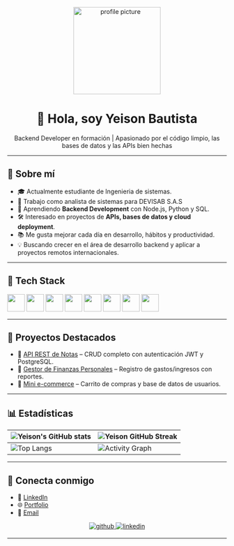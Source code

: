 <p align="center">
  <img width="200" src="https://avatars.githubusercontent.com/u/XXXX?v=4" alt="profile picture">
</p>

<h1 align="center">👋 Hola, soy Yeison Bautista</h1>
<p align="center">Backend Developer en formación | Apasionado por el código limpio, las bases de datos y las APIs bien hechas</p>

---

## 🚀 Sobre mí
- 🎓 Actualmente estudiante de Ingenieria de sistemas.
- 💼 Trabajo como analista de sistemas para DEVISAB S.A.S
- 🌱 Aprendiendo **Backend Development** con Node.js, Python y SQL.  
- 🛠 Interesado en proyectos de **APIs, bases de datos y cloud deployment**.  
- 📚 Me gusta mejorar cada día en desarrollo, hábitos y productividad.  
- 💡 Buscando crecer en el área de desarrollo backend y aplicar a proyectos remotos internacionales.  

---

## 🧰 Tech Stack
<div>
  <img src="https://cdn.jsdelivr.net/gh/devicons/devicon/icons/javascript/javascript-original.svg" width="40px"/>
  <img src="https://cdn.jsdelivr.net/gh/devicons/devicon/icons/nodejs/nodejs-original.svg" width="40px"/>
  <img src="https://cdn.jsdelivr.net/gh/devicons/devicon/icons/python/python-original.svg" width="40px"/>
  <img src="https://cdn.jsdelivr.net/gh/devicons/devicon/icons/postgresql/postgresql-original.svg" width="40px"/>
  <img src="https://cdn.jsdelivr.net/gh/devicons/devicon/icons/mongodb/mongodb-original.svg" width="40px"/>
  <img src="https://cdn.jsdelivr.net/gh/devicons/devicon/icons/docker/docker-original.svg" width="40px"/>
  <img src="https://cdn.jsdelivr.net/gh/devicons/devicon/icons/html5/html5-original.svg" width="40px"/>
  <img src="https://cdn.jsdelivr.net/gh/devicons/devicon/icons/css3/css3-original.svg" width="40px"/>
</div>

---

## 📂 Proyectos Destacados
- 📌 [API REST de Notas](https://github.com/tuusuario/proyecto1) – CRUD completo con autenticación JWT y PostgreSQL.  
- 📌 [Gestor de Finanzas Personales](https://github.com/tuusuario/proyecto2) – Registro de gastos/ingresos con reportes.  
- 📌 [Mini e-commerce](https://github.com/tuusuario/proyecto3) – Carrito de compras y base de datos de usuarios.  



---

## 📊 Estadísticas
| ![Yeison's GitHub stats](https://github-readme-stats.vercel.app/api?username=YeisonBautista&show_icons=true&theme=tokyonight) | ![Yeison GitHub Streak](https://github-readme-streak-stats.herokuapp.com/?user=YeisonBautista&theme=tokyonight) |
| --- | --- |
| ![Top Langs](https://github-readme-stats.vercel.app/api/top-langs/?username=YeisonBautista&layout=compact&theme=tokyonight) | ![Activity Graph](https://github-readme-activity-graph.vercel.app/graph?username=YeisonBautista=tokyonight) |

---

## 🤝 Conecta conmigo
- 💼 [LinkedIn](https://www.linkedin.com/in/yeison-bautista-35a6a8270/)  
- 🌐 [Portfolio](https://tuportfolio.com)  
- 📧 [Email](mailto:yeisonbaur123@gmail.com)  

<div align="center">
<a href="https://github.com/YeisonBautista" target="_blank">
<img src=https://img.shields.io/badge/github-%2324292e.svg?&style=for-the-badge&logo=github&logoColor=white alt=github style="margin-bottom: 5px;" />
</a>
<a href="https://www.linkedin.com/in/yeison-bautista-35a6a8270/" target="_blank">
<img src=https://img.shields.io/badge/linkedin-%231E77B5.svg?&style=for-the-badge&logo=linkedin&logoColor=white alt=linkedin style="margin-bottom: 5px;" />
</a>
</div>  

---
